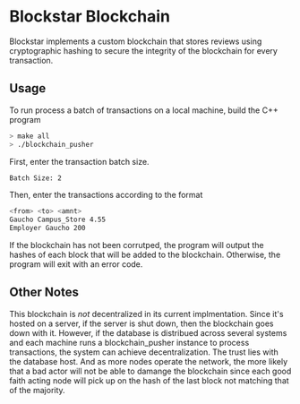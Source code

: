 # Blockstar Blockchain

Blockstar implements a custom blockchain that stores reviews using cryptographic hashing to secure the integrity of the blockchain for every transaction.

## Usage

To run process a batch of transactions on a local machine, build the C++ program

```bash
> make all
> ./blockchain_pusher
```

First, enter the transaction batch size.

```bash
Batch Size: 2
```

Then, enter the transactions according to the format
```bash
<from> <to> <amnt>
Gaucho Campus_Store 4.55
Employer Gaucho 200
```

If the blockchain has not been corrutped, the program will output the hashes of each block that will be added to the blockchain. Otherwise, the program will exit with an error code.

## Other Notes
This blockchain is *not* decentralized in its current implmentation. Since it's hosted on a server, if the server is shut down, then the blockchain goes down with it. However, if the database is distribued across several systems and each machine runs a blockchain_pusher instance to process transactions, the system can achieve decentralization. The trust lies with the database host. And as more nodes operate the network, the more likely that a bad actor will not be able to damange the blockchain since each good faith acting node will pick up on the hash of the last block not matching that of the majority.
